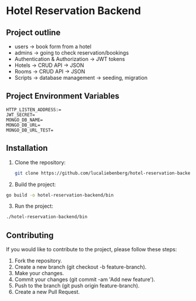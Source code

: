# Hotel Reservation Backend

## Project outline
- users -> book form from a hotel
- admins -> going to check reservation/bookings
- Authentication & Authorization -> JWT tokens
- Hotels -> CRUD API -> JSON
- Rooms -> CRUD API -> JSON
- Scripts -> database management -> seeding,  migration

## Project Environment Variables
```
HTTP_LISTEN_ADDRESS:=
JWT_SECRET=
MONGO_DB_NAME=
MONGO_DB_URL=
MONGO_DB_URL_TEST=
```

## Installation

1. Clone the repository:
   ```bash
   git clone https://github.com/lucaliebenberg/hotel-reservation-backend.git
   ```

2. Build the project:
  ```bash
  go build -o hotel-reservation-backend/bin
  ```

3. Run the project:
  ```bash
  ./hotel-reservation-backend/bin
  ```
## Contributing
If you would like to contribute to the project, please follow these steps:
  1. Fork the repository.
  2. Create a new branch (git checkout -b feature-branch).
  3. Make your changes.
  4. Commit your changes (git commit -am 'Add new feature').
  5. Push to the branch (git push origin feature-branch).
  6. Create a new Pull Request.
